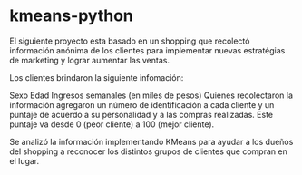 # kmeans-python

El siguiente proyecto esta basado en un shopping que recolectó información anónima de los clientes para implementar nuevas estratégias de marketing y lograr aumentar las ventas.

Los clientes brindaron la siguiente infomación:

Sexo
Edad
Ingresos semanales (en miles de pesos)
Quienes recolectaron la información agregaron un número de identificación a cada cliente y un puntaje de acuerdo a su personalidad y a las compras realizadas. Este puntaje va desde 0 (peor cliente) a 100 (mejor cliente).

Se analizó  la información implementando KMeans para ayudar a los dueños del shopping a reconocer los distintos grupos de clientes que compran en el lugar.
